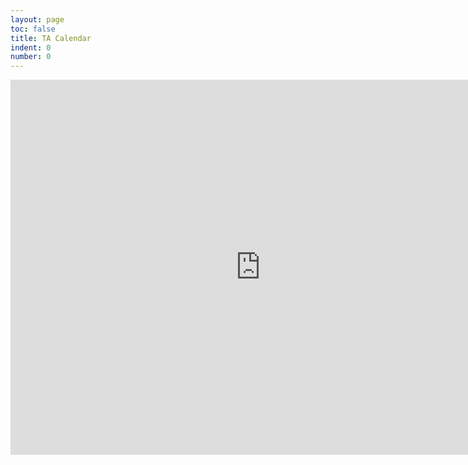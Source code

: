 ```yaml
---
layout: page
toc: false
title: TA Calendar
indent: 0
number: 0
---
```


<!--
Suggestion: Move TA calendar to the course learning management system, e.g. Learning Suite, since it is often instructor and semester/term specific.
-->

<iframe src="https://calendar.google.com/calendar/embed?src=9astup3hp9hs3e61n550lgrn40%40group.calendar.google.com&ctz=America%2FDenver" style="border: 0" width="800" height="600" frameborder="0" scrolling="no"></iframe>